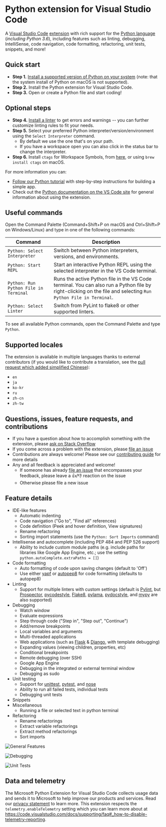 # Python extension for Visual Studio Code

A [Visual Studio Code](https://code.visualstudio.com/) [extension](https://marketplace.visualstudio.com/VSCode) with rich support for the [Python language](https://www.python.org/) (_including Python 3.6_), including features such as linting, debugging, IntelliSense, code navigation, code formatting, refactoring, unit tests, snippets, and more!

## Quick start

* **Step 1.** [Install a supported version of Python on your system](https://code.visualstudio.com/docs/python/python-tutorial#_prerequisites) (note: that the system install of Python on macOS is not supported).
* **Step 2.** Install the Python extension for Visual Studio Code.
* **Step 3.** Open or create a Python file and start coding!

## Optional steps
* **Step 4.** [Install a linter](https://code.visualstudio.com/docs/python/linting) to get errors and warnings -- you can further customize linting rules to fit your needs.
* **Step 5.** Select your preferred Python interpreter/version/environment using the `Select Interpreter` command.
  + By default we use the one that's on your path.
  + If you have a workspace open you can also click in the status bar to change the interpreter.
* **Step 6.** Install `ctags` for Workspace Symbols, from [here](http://ctags.sourceforge.net/), or using `brew install ctags` on macOS.

For more information you can:
* [Follow our Python tutorial](https://code.visualstudio.com/docs/python/python-tutorial#_prerequisites) with step-by-step instructions for building a simple app.
* Check out the [Python documentation on the VS Code site](https://code.visualstudio.com/docs/languages/python) for general information about using the extension.

## Useful commands

Open the Command Palette (Command+Shift+P on macOS and Ctrl+Shift+P on Windows/Linux) and type in one of the following commands:

Command | Description
--- | ---
```Python: Select Interpreter``` | Switch between Python interpreters, versions, and environments.
```Python: Start REPL``` | Start an interactive Python REPL using the selected interpreter in the VS Code terminal.
```Python: Run Python File in Terminal``` | Runs the active Python file in the VS Code terminal. You can also run a Python file by right-clicking on the file and selecting ```Run Python File in Terminal```.
```Python: Select Linter``` | Switch from PyLint to flake8 or other supported linters.

To see all available Python commands, open the Command Palette and type ```Python```.

## Supported locales

The extension is available in multiple languages thanks to external
contributors (if you would like to contribute a translation, see the
[pull request which added simplified Chinese](https://github.com/Microsoft/vscode-python/pull/240)):

* `en`
* `ja`
* `ko-kr`
* `ru`
* `zh-cn`
* `zh-tw`

## Questions, issues, feature requests, and contributions

* If you have a question about how to accomplish something with the extension, please [ask on Stack Overflow](https://stackoverflow.com/questions/tagged/visual-studio-code+python)
* If you come across a problem with the extension, please [file an issue](https://github.com/microsoft/vscode-python)
* Contributions are always welcome! Please see our [contributing guide](https://github.com/Microsoft/vscode-python/blob/master/CONTRIBUTING.md) for more details
* Any and all feedback is appreciated and welcome!
  - If someone has already [file an issue](https://github.com/Microsoft/vscode-python) that encompasses your feedback, please leave a 👍/👎 reaction on the issue
  - Otherwise please file a new issue

## Feature details

* IDE-like features
  + Automatic indenting
  + Code navigation ("Go to", "Find all" references)
  + Code definition (Peek and hover definition, View signatures)
  + Rename refactoring
  + Sorting import statements (use the `Python: Sort Imports` command)
* Intellisense and autocomplete (including PEP 484 and PEP 526 support)
  + Ability to include custom module paths (e.g. include paths for libraries like Google App Engine, etc.; use the setting `python.autoComplete.extraPaths = []`)
* Code formatting
  + Auto formatting of code upon saving changes (default to 'Off')
  + Use either [yapf](https://pypi.io/project/yapf/) or [autopep8](https://pypi.io/project/autopep8/) for code formatting (defaults to autopep8)
* Linting
  + Support for multiple linters with custom settings (default is [Pylint](https://pypi.io/project/pylint/), but [Prospector](https://pypi.io/project/prospector/), [pycodestyle](https://pypi.io/project/pycodestyle/), [Flake8](https://pypi.io/project/flake8/), [pylama](https://github.com/klen/pylama), [pydocstyle](https://pypi.io/project/pydocstyle/), and [mypy](http://mypy-lang.org/) are also supported)
* Debugging
  + Watch window
  + Evaluate expressions
  + Step through code ("Step in", "Step out", "Continue")
  + Add/remove breakpoints
  + Local variables and arguments
  + Multi-threaded applications
  + Web applications (such as [Flask](http://flask.pocoo.org/) & [Django](https://www.djangoproject.com/), with template debugging)
  + Expanding values (viewing children, properties, etc)
  + Conditional breakpoints
  + Remote debugging (over SSH)
  + Google App Engine
  + Debugging in the integrated or external terminal window
  + Debugging as sudo
* Unit testing
  + Support for [unittest](https://docs.python.org/3/library/unittest.html#module-unittest), [pytest](https://pypi.io/project/pytest/), and [nose](https://pypi.io/project/nose/)
  + Ability to run all failed tests, individual tests
  + Debugging unit tests
* Snippets
* Miscellaneous
  + Running a file or selected text in python terminal
* Refactoring
  + Rename refactorings
  + Extract variable refactorings
  + Extract method refactorings
  + Sort imports

![General Features](https://raw.githubusercontent.com/microsoft/vscode-python/master/images/general.gif)

![Debugging](https://raw.githubusercontent.com/microsoft/vscode-python/master/images/debugDemo.gif)

![Unit Tests](https://raw.githubusercontent.com/microsoft/vscode-python/master/images/unittest.gif)


## Data and telemetry

The Microsoft Python Extension for Visual Studio Code collects usage
data and sends it to Microsoft to help improve our products and
services. Read our
[privacy statement](https://privacy.microsoft.com/privacystatement) to
learn more. This extension respects the `telemetry.enableTelemetry`
setting which you can learn more about at
https://code.visualstudio.com/docs/supporting/faq#_how-to-disable-telemetry-reporting.
